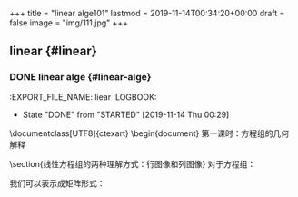 +++
title = "linear alge101"
lastmod = 2019-11-14T00:34:20+00:00
draft = false
image = "img/111.jpg"
+++

## linear {#linear}


### <span class="org-todo done DONE">DONE</span> linear alge {#linear-alge}

:EXPORT\_FILE\_NAME: liear
:LOGBOOK:

-   State "DONE"       from "STARTED"    <span class="timestamp-wrapper"><span class="timestamp">[2019-11-14 Thu 00:29]</span></span>

\documentclass[UTF8]{ctexart}
\begin{document}
第一课时：方程组的几何解释

\section{线性方程组的两种理解方式：行图像和列图像}
对于方程组：

我们可以表示成矩阵形式：
